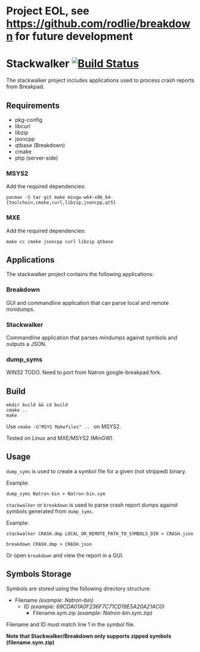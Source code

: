 # Project EOL, see https://github.com/rodlie/breakdown for future development

# Stackwalker [![Build Status](https://travis-ci.org/NatronGitHub/stackwalker.svg)](https://travis-ci.org/NatronGitHub/stackwalker)

The stackwalker project includes applications used to process crash reports from Breakpad.

## Requirements

* pkg-config
* libcurl
* libzip
* jsoncpp
* qtbase (Breakdown)
* cmake
* php (server-side)

### MSYS2

Add the required dependencies:
```
pacman -S tar git make mingw-w64-x86_64-{toolchain,cmake,curl,libzip,jsoncpp,qt5}
```

### MXE

Add the required dependencies:
```
make cc cmake jsoncpp curl libzip qtbase
```

## Applications

The stackwalker project contains the following applications:

### Breakdown

GUI and commandline application that can parse local and remote minidumps.

### Stackwalker

Commandline application that parses mindumps against symbols and outputs a JSON.

### dump_syms

WIN32 TODO. Need to port from Natron google-breakpad fork.

## Build

```
mkdir build && cd build
cmake ..
make
```

Use ``cmake -G"MSYS Makefiles" .. `` on MSYS2.

Tested on Linux and MXE/MSYS2 (MinGW).

## Usage

``dump_syms`` is used to create a symbol file for a given (not stripped) binary.

Example:

```
dump_syms Natron-bin > Natron-bin.sym
```

``stackwalker`` or ``breakdown`` is used to parse crash report dumps against symbols generated from ``dump_syms``.

Example:

```
stackwalker CRASH.dmp LOCAL_OR_REMOTE_PATH_TO_SYMBOLS_DIR > CRASH.json
```

```
breakdown CRASH.dmp > CRASH.json
```

Or open ``breakdown`` and view the report in a GUI.

## Symbols Storage

Symbols are stored using the following directory structure:

* Filename *(example: Natron-bin)*
  * ID *(example: 69CDA01A0F236F7C71CD19E5A20A21AC0)*
    * Filename.sym.zip *(example: Natron-bin.sym.zip)*

Filename and ID must match line 1 in the symbol file.

**Note that Stackwalker/Breakdown only supports zipped symbols (filename.sym.zip)**
